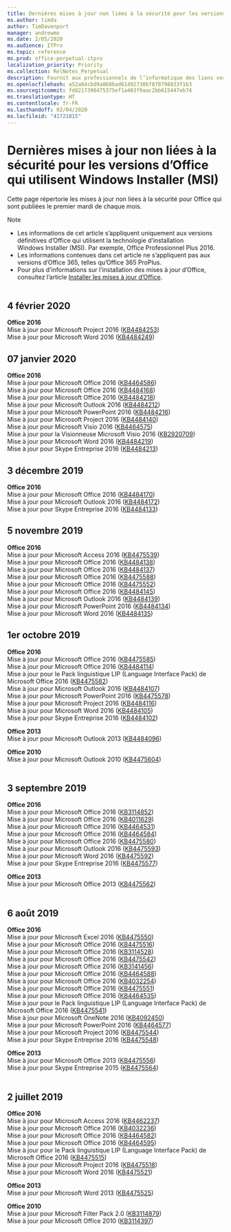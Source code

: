 ```yaml
---
title: Dernières mises à jour non liées à la sécurité pour les versions d’Office qui utilisent Windows Installer (MSI)
ms.author: timda
author: TimDavenport
manager: andrewmo
ms.date: 2/05/2020
ms.audience: ITPro
ms.topic: reference
ms.prod: office-perpetual-itpro
localization_priority: Priority
ms.collection: RelNotes_Perpetual
description: Fournit aux professionnels de l’informatique des liens vers les dernières informations sur les mises à jour non liées à la sécurité pour les versions définitives d’Office 2016, Office 2013 et Office 2010
ms.openlocfilehash: a52a84cbd9a068bad61492730bf870798833f1b3
ms.sourcegitcommit: fd8217398475375ef1a403f9aac2bb615447eb74
ms.translationtype: HT
ms.contentlocale: fr-FR
ms.lasthandoff: 02/04/2020
ms.locfileid: "41721815"
---
```

# <a name="latest-non-security-updates-for-versions-of-office-that-use-windows-installer-msi"></a>Dernières mises à jour non liées à la sécurité pour les versions d’Office qui utilisent Windows Installer (MSI)

Cette page répertorie les mises à jour non liées à la sécurité pour Office qui sont publiées le premier mardi de chaque mois.

> [!NOTE]
> - Les informations de cet article s’appliquent uniquement aux versions définitives d’Office qui utilisent la technologie d’installation Windows Installer (MSI). Par exemple, Office Professionnel Plus 2016.
> - Les informations contenues dans cet article ne s’appliquent pas aux versions d’Office 365, telles qu’Office 365 ProPlus.
> - Pour plus d’informations sur l’installation des mises à jour d’Office, consultez l’article [Installer les mises à jour d’Office](https://support.office.com/article/2ab296f3-7f03-43a2-8e50-46de917611c5).
<br/><br/>

## <a name="february-4-2020"></a>4 février 2020

**Office 2016**<br/>
Mise à jour pour Microsoft Project 2016 ([KB4484253](https://support.microsoft.com/help/4484253)) <br/>
Mise à jour pour Microsoft Word 2016 ([KB4484249](https://support.microsoft.com/help/4484249)) <br/>

## <a name="january-7-2020"></a>07 janvier 2020

**Office 2016**<br/>
Mise à jour pour Microsoft Office 2016 ([KB4464586](https://support.microsoft.com/help/4464586)) <br/>
Mise à jour pour Microsoft Office 2016 ([KB4484168](https://support.microsoft.com/help/4484168)) <br/>
Mise à jour pour Microsoft Office 2016 ([KB4484218](https://support.microsoft.com/help/4484218)) <br/>
Mise à jour pour Microsoft Outlook 2016 ([KB4484212](https://support.microsoft.com/help/4484212)) <br/>
Mise à jour pour Microsoft PowerPoint 2016 ([KB4484216](https://support.microsoft.com/help/4484216)) <br/>
Mise à jour pour Microsoft Project 2016 ([KB4484140](https://support.microsoft.com/help/4484140)) <br/>
Mise à jour pour Microsoft Visio 2016 ([KB4464575](https://support.microsoft.com/help/4464575)) <br/>
Mise à jour pour la Visionneuse Microsoft Visio 2016 ([KB2920709](https://support.microsoft.com/help/2920709)) <br/>
Mise à jour pour Microsoft Word 2016 ([KB4484219](https://support.microsoft.com/help/4484219)) <br/>
Mise à jour pour Skype Entreprise 2016 ([KB4484213](https://support.microsoft.com/help/4484213)) <br/>


## <a name="december-3-2019"></a>3 décembre 2019

**Office 2016**<br/>
Mise à jour pour Microsoft Office 2016 ([KB4484170](https://support.microsoft.com/help/4484170)) <br/>
Mise à jour pour Microsoft Outlook 2016 ([KB4484172](https://support.microsoft.com/help/4484172)) <br/>
Mise à jour pour Skype Entreprise 2016 ([KB4484133](https://support.microsoft.com/help/4484133)) <br/>

## <a name="november-5-2019"></a>5 novembre 2019

**Office 2016**<br/>
Mise à jour pour Microsoft Access 2016 ([KB4475539](https://support.microsoft.com/help/4475539)) <br/>
Mise à jour pour Microsoft Office 2016 ([KB4484138](https://support.microsoft.com/help/4484138)) <br/>
Mise à jour pour Microsoft Office 2016 ([KB4484137](https://support.microsoft.com/help/4484137)) <br/>
Mise à jour pour Microsoft Office 2016 ([KB4475588](https://support.microsoft.com/help/4475588)) <br/>
Mise à jour pour Microsoft Office 2016 ([KB4475552](https://support.microsoft.com/help/4475552)) <br/>
Mise à jour pour Microsoft Office 2016 ([KB4484145](https://support.microsoft.com/help/4484145)) <br/>
Mise à jour pour Microsoft Outlook 2016 ([KB4484139](https://support.microsoft.com/help/4484139)) <br/>
Mise à jour pour Microsoft PowerPoint 2016 ([KB4484134](https://support.microsoft.com/help/4484134)) <br/>
Mise à jour pour Microsoft Word 2016 ([KB4484135](https://support.microsoft.com/help/4484135)) <br/>

## <a name="october-1-2019"></a>1er octobre 2019

**Office 2016**<br/>
Mise à jour pour Microsoft Office 2016 ([KB4475585](https://support.microsoft.com/help/4475585)) <br/> Mise à jour pour Microsoft Office 2016 ([KB4484114](https://support.microsoft.com/help/4484114)) <br/>
Mise à jour pour le Pack linguistique LIP (Language Interface Pack) de Microsoft Office 2016 ([KB4475582](https://support.microsoft.com/help/4475582))<br/>
Mise à jour pour Microsoft Outlook 2016 ([KB4484107](https://support.microsoft.com/help/4484107)) <br/>
Mise à jour pour Microsoft PowerPoint 2016 ([KB4475578](https://support.microsoft.com/help/4475578)) <br/>
Mise à jour pour Microsoft Project 2016 ([KB4484116](https://support.microsoft.com/help/4484116)) <br/>
Mise à jour pour Microsoft Word 2016 ([KB4484105](https://support.microsoft.com/help/4484105)) <br/>
Mise à jour pour Skype Entreprise 2016 ([KB4484102](https://support.microsoft.com/help/4484102)) <br/>

**Office 2013**<br/>
Mise à jour pour Microsoft Outlook 2013 ([KB4484096](https://support.microsoft.com/help/4484096))<br/>

**Office 2010**<br/>
Mise à jour pour Microsoft Outlook 2010 ([KB4475604](https://support.microsoft.com/help/4475604))<br/><br/>

## <a name="september-3-2019"></a>3 septembre 2019

**Office 2016**<br/>
Mise à jour pour Microsoft Office 2016 ([KB3114852](https://support.microsoft.com/help/3114852))<br/>
Mise à jour pour Microsoft Office 2016 ([KB4011629](https://support.microsoft.com/help/4011629))<br/>
Mise à jour pour Microsoft Office 2016 ([KB4464531](https://support.microsoft.com/help/4464531))<br/>
Mise à jour pour Microsoft Office 2016 ([KB4464584](https://support.microsoft.com/help/4464584))<br/>
Mise à jour pour Microsoft Office 2016 ([KB4475580](https://support.microsoft.com/help/4475580))<br/>
Mise à jour pour Microsoft Outlook 2016 ([KB4475593](https://support.microsoft.com/help/4475593))<br/>
Mise à jour pour Microsoft Word 2016 ([KB4475592](https://support.microsoft.com/help/4475592))<br/>
Mise à jour pour Skype Entreprise 2016 ([KB4475577](https://support.microsoft.com/help/4475577))<br/>

**Office 2013**<br/>
Mise à jour pour Microsoft Office 2013 ([KB4475562](https://support.microsoft.com/help/4475562))<br/><br/>



## <a name="august-6-2019"></a>6 août 2019

**Office 2016**<br/>
Mise à jour pour Microsoft Excel 2016 ([KB4475550](https://support.microsoft.com/help/4475550))<br/>
Mise à jour pour Microsoft Office 2016 ([KB4475516](https://support.microsoft.com/help/4475516))<br/>
Mise à jour pour Microsoft Office 2016 ([KB3114528](https://support.microsoft.com/help/3114528))<br/>
Mise à jour pour Microsoft Office 2016 ([KB4475542](https://support.microsoft.com/help/4475542))<br/>
Mise à jour pour Microsoft Office 2016 ([KB3141456](https://support.microsoft.com/help/3141456))<br/>
Mise à jour pour Microsoft Office 2016 ([KB4464588](https://support.microsoft.com/help/4464588))<br/>
Mise à jour pour Microsoft Office 2016 ([KB4032254](https://support.microsoft.com/help/4032254))<br/>
Mise à jour pour Microsoft Office 2016 ([KB4475551](https://support.microsoft.com/help/4475551))<br/>
Mise à jour pour Microsoft Office 2016 ([KB4464535](https://support.microsoft.com/help/4464535))<br/>
Mise à jour pour le Pack linguistique LIP (Language Interface Pack) de Microsoft Office 2016 ([KB4475541](https://support.microsoft.com/help/4475541))<br/>
Mise à jour pour Microsoft OneNote 2016 ([KB4092450](https://support.microsoft.com/help/4092450))<br/>
Mise à jour pour Microsoft PowerPoint 2016 ([KB4464577](https://support.microsoft.com/help/4464577))<br/>
Mise à jour pour Microsoft Project 2016 ([KB4475544](https://support.microsoft.com/help/4475544))<br/>
Mise à jour pour Skype Entreprise 2016 ([KB4475548](https://support.microsoft.com/help/4475548))<br/>

**Office 2013**<br/>
Mise à jour pour Microsoft Office 2013 ([KB4475556](https://support.microsoft.com/help/4475556))<br/>
Mise à jour pour Skype Entreprise 2015 ([KB4475564](https://support.microsoft.com/help/4475564))<br/><br/>



## <a name="july-2-2019"></a>2 juillet 2019

**Office 2016**<br/>
Mise à jour pour Microsoft Access 2016 ([KB4462237](https://support.microsoft.com/help/4462237))<br/>
Mise à jour pour Microsoft Office 2016 ([KB4032236](https://support.microsoft.com/help/4032236))<br/>
Mise à jour pour Microsoft Office 2016 ([KB4464582](https://support.microsoft.com/help/4464582))<br/>
Mise à jour pour Microsoft Office 2016 ([KB4464595](https://support.microsoft.com/help/4464595))<br/>
Mise à jour pour le Pack linguistique LIP (Language Interface Pack) de Microsoft Office 2016 ([KB4475515](https://support.microsoft.com/help/4475515))<br/>
Mise à jour pour Microsoft Project 2016 ([KB4475518](https://support.microsoft.com/help/4475518))<br/>
Mise à jour pour Microsoft Word 2016 ([KB4475521](https://support.microsoft.com/help/4475521))<br/>


**Office 2013**<br/>
Mise à jour pour Microsoft Word 2013 ([KB4475525](https://support.microsoft.com/help/4475525))<br/>


**Office 2010**<br/>
Mise à jour pour Microsoft Filter Pack 2.0 ([KB3114879](https://support.microsoft.com/help/3114879))<br/>Mise à jour pour Microsoft Office 2010 ([KB3114397](https://support.microsoft.com/help/3114397))<br/><br/>

